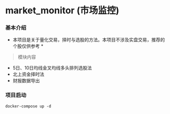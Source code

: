 
# market_monitor (市场监控)
### 基本介绍
* 本项目是关于量化交易，择时与选股的方法。本项目不涉及实盘交易，推荐的个股仅供参考 *
> 模块内容
* 5日、10日均线金叉均线多头排列选股法
* 北上资金择时法
* 财报数据导出

### 项目启动
`` docker-compose up -d ``

